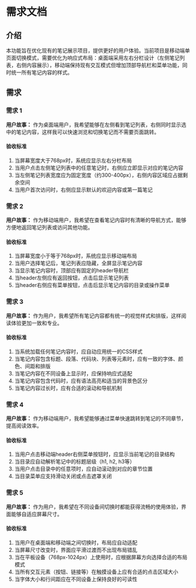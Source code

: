 # 需求文档

## 介绍

本功能旨在优化现有的笔记展示项目，提供更好的用户体验。当前项目是移动端单页面切换模式，需要优化为响应式布局：桌面端采用左右分栏设计（左侧笔记列表，右侧内容展示），移动端保持现有交互模式但增加顶部导航栏和菜单功能，同时统一所有笔记内容的样式。

## 需求

### 需求 1

**用户故事：** 作为桌面端用户，我希望能够在左侧看到笔记列表，右侧同时显示选中的笔记内容，这样我可以快速浏览和切换笔记而不需要页面跳转。

#### 验收标准

1. 当屏幕宽度大于768px时，系统应显示左右分栏布局
2. 当用户点击左侧笔记列表中的任意笔记时，右侧应立即显示对应的笔记内容
3. 当左侧笔记列表宽度应为固定宽度（约300-400px），右侧内容区域应占据剩余空间
4. 当用户首次访问时，右侧应显示默认的欢迎内容或第一篇笔记

### 需求 2

**用户故事：** 作为移动端用户，我希望在查看笔记内容时有清晰的导航方式，能够方便地返回笔记列表或访问其他功能。

#### 验收标准

1. 当屏幕宽度小于等于768px时，系统应显示移动端布局
2. 当用户选择笔记后，笔记列表应隐藏，全屏显示笔记内容
3. 当显示笔记内容时，顶部应有固定的header导航栏
4. 当header左侧应有返回按钮，点击后显示笔记列表
5. 当header右侧应有菜单按钮，点击后显示笔记内容的目录或操作菜单

### 需求 3

**用户故事：** 作为用户，我希望所有笔记内容都有统一的视觉样式和排版，这样阅读体验更加一致和专业。

#### 验收标准

1. 当系统加载任何笔记内容时，应自动应用统一的CSS样式
2. 当笔记内容包含标题、段落、代码块、列表等元素时，应有一致的字体、颜色、间距和排版
3. 当笔记内容在不同设备上显示时，应保持响应式适配
4. 当笔记内容包含代码时，应有语法高亮和适当的背景色区分
5. 当笔记内容过长时，应有合适的滚动和导航机制

### 需求 4

**用户故事：** 作为移动端用户，我希望能够通过菜单快速跳转到笔记的不同章节，提高阅读效率。

#### 验收标准

1. 当用户点击移动端header右侧菜单按钮时，应显示当前笔记的目录结构
2. 当目录应自动解析笔记中的标题层级（h1, h2, h3等）
3. 当用户点击目录中的任意项时，应自动滚动到对应的章节位置
4. 当目录菜单应支持滑动关闭或点击遮罩关闭

### 需求 5

**用户故事：** 作为用户，我希望在不同设备间切换时都能获得流畅的使用体验，界面能够自适应屏幕尺寸。

#### 验收标准

1. 当用户在桌面端和移动端之间切换时，布局应自动适配
2. 当屏幕尺寸改变时，界面应平滑过渡而不出现布局错乱
3. 当在平板设备（768px-1024px）上使用时，应根据屏幕方向选择合适的布局模式
4. 当所有交互元素（按钮、链接等）在触摸设备上应有合适的点击区域大小
5. 当字体大小和行间距应在不同设备上保持良好的可读性